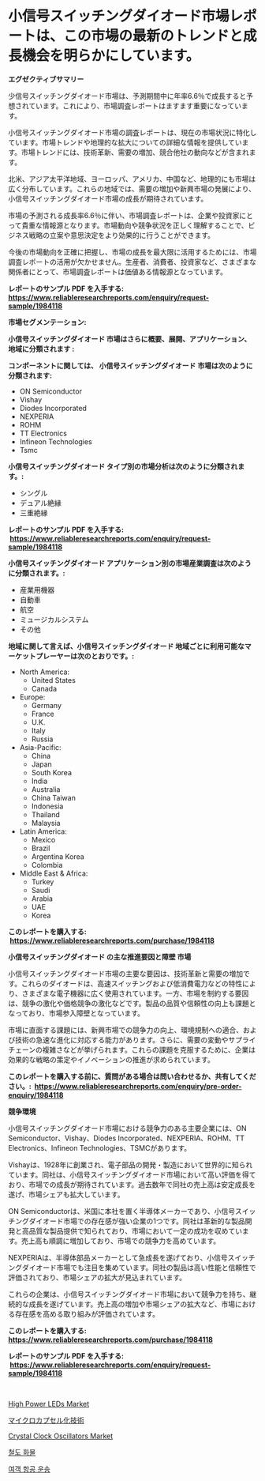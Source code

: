 <p><h1>小信号スイッチングダイオード市場レポートは、この市場の最新のトレンドと成長機会を明らかにしています。</h1></p><p><strong>エグゼクティブサマリー</strong></p>
<p><p>少信号スイッチングダイオード市場は、予測期間中に年率6.6％で成長すると予想されています。これにより、市場調査レポートはますます重要になっています。</p><p>小信号スイッチングダイオード市場の調査レポートは、現在の市場状況に特化しています。市場トレンドや地理的な拡大についての詳細な情報を提供しています。市場トレンドには、技術革新、需要の増加、競合他社の動向などが含まれます。</p><p>北米、アジア太平洋地域、ヨーロッパ、アメリカ、中国など、地理的にも市場は広く分布しています。これらの地域では、需要の増加や新興市場の発展により、小信号スイッチングダイオード市場の成長が期待されています。</p><p>市場の予測される成長率6.6％に伴い、市場調査レポートは、企業や投資家にとって貴重な情報源となります。市場動向や競争状況を正しく理解することで、ビジネス戦略の立案や意思決定をより効果的に行うことができます。</p><p>今後の市場動向を正確に把握し、市場の成長を最大限に活用するためには、市場調査レポートの活用が欠かせません。生産者、消費者、投資家など、さまざまな関係者にとって、市場調査レポートは価値ある情報源となっています。</p></p>
<p><strong>レポートのサンプル PDF を入手する: <a href="https://www.reliableresearchreports.com/enquiry/request-sample/1984118">https://www.reliableresearchreports.com/enquiry/request-sample/1984118</a></strong></p>
<p><strong>市場セグメンテーション:</strong></p>
<p><strong> 小信号スイッチングダイオード 市場はさらに概要、展開、アプリケーション、地域に分類されます :</strong></p>
<p><strong>コンポーネントに関しては、 小信号スイッチングダイオード 市場は次のように分類されます: &nbsp;</strong></p>
<p><ul><li>ON Semiconductor</li><li>Vishay</li><li>Diodes Incorporated</li><li>NEXPERIA</li><li>ROHM</li><li>TT Electronics</li><li>Infineon Technologies</li><li>Tsmc</li></ul></p>
<p><strong> 小信号スイッチングダイオード タイプ別の市場分析は次のように分類されます。:</strong></p>
<p><ul><li>シングル</li><li>デュアル絶縁</li><li>三重絶縁</li></ul></p>
<p><strong>レポートのサンプル PDF を入手する: &nbsp;<a href="https://www.reliableresearchreports.com/enquiry/request-sample/1984118">https://www.reliableresearchreports.com/enquiry/request-sample/1984118</a></strong></p>
<p><strong> 小信号スイッチングダイオード アプリケーション別の市場産業調査は次のように分類されます。:</strong></p>
<p><ul><li>産業用機器</li><li>自動車</li><li>航空</li><li>ミュージカルシステム</li><li>その他</li></ul></p>
<p><strong>地域に関して言えば、小信号スイッチングダイオード 地域ごとに利用可能なマーケットプレーヤーは次のとおりです。:</strong></p>
<p><ul>
    <li>
        North America:
        <ul>
            <li>United States</li>
            <li>Canada</li>
        </ul>
    </li>
    <li>
        Europe:
        <ul>
            <li>Germany</li>
            <li>France</li>
            <li>U.K.</li>
            <li>Italy</li>
            <li>Russia</li>
        </ul>
    </li>
    <li>
        Asia-Pacific:
        <ul>
            <li>China</li>
            <li>Japan</li>
            <li>South Korea</li>
            <li>India</li>
            <li>Australia</li>
            <li>China Taiwan</li>
            <li>Indonesia</li>
            <li>Thailand</li>
            <li>Malaysia</li>
        </ul>
    </li>
    <li>
        Latin America:
        <ul>
            <li>Mexico</li>
            <li>Brazil</li>
            <li>Argentina Korea</li>
            <li>Colombia</li>
        </ul>
    </li>
    <li>
        Middle East & Africa:
        <ul>
            <li>Turkey</li>
            <li>Saudi</li>
            <li>Arabia</li>
            <li>UAE</li>
            <li>Korea</li>
        </ul>
    </li>
    </ul></p>
<p><strong>このレポートを購入する: &nbsp;<a href="https://www.reliableresearchreports.com/purchase/1984118">https://www.reliableresearchreports.com/purchase/1984118</a></strong></p>
<p><strong>小信号スイッチングダイオード の主な推進要因と障壁 市場</strong></p>
<p><p>小信号スイッチングダイオード市場の主要な要因は、技術革新と需要の増加です。これらのダイオードは、高速スイッチングおよび低消費電力などの特性により、さまざまな電子機器に広く使用されています。一方、市場を制約する要因は、競争の激化や価格競争の激化などです。製品の品質や信頼性の向上も課題となっており、市場参入障壁となっています。</p><p>市場に直面する課題には、新興市場での競争力の向上、環境規制への適合、および技術の急速な進化に対応する能力があります。さらに、需要の変動やサプライチェーンの複雑さなどが挙げられます。これらの課題を克服するために、企業は効果的な戦略の策定やイノベーションの推進が求められています。</p></p>
<p><strong>このレポートを購入する前に、質問がある場合は問い合わせるか、共有してください。:&nbsp; <a href="https://www.reliableresearchreports.com/enquiry/pre-order-enquiry/1984118">https://www.reliableresearchreports.com/enquiry/pre-order-enquiry/1984118</a></strong></p>
<p><strong>競争環境</strong></p>
<p><p>小信号スイッチングダイオード市場における競争力のある主要企業には、ON Semiconductor、Vishay、Diodes Incorporated、NEXPERIA、ROHM、TT Electronics、Infineon Technologies、TSMCがあります。</p><p>Vishayは、1928年に創業され、電子部品の開発・製造において世界的に知られています。同社は、小信号スイッチングダイオード市場において高い評価を得ており、市場での成長が期待されています。過去数年で同社の売上高は安定成長を遂げ、市場シェアも拡大しています。</p><p>ON Semiconductorは、米国に本社を置く半導体メーカーであり、小信号スイッチングダイオード市場での存在感が強い企業の1つです。同社は革新的な製品開発と高品質な製品提供で知られており、市場において一定の成功を収めています。売上高も順調に増加しており、市場での競争力を高めています。</p><p>NEXPERIAは、半導体部品メーカーとして急成長を遂げており、小信号スイッチングダイオード市場でも注目を集めています。同社の製品は高い性能と信頼性で評価されており、市場シェアの拡大が見込まれています。</p><p>これらの企業は、小信号スイッチングダイオード市場において競争力を持ち、継続的な成長を遂げています。売上高の増加や市場シェアの拡大など、市場における存在感を高める取り組みが評価されています。</p></p>
<p><strong>このレポートを購入する: &nbsp; <a href="https://www.reliableresearchreports.com/purchase/1984118">https://www.reliableresearchreports.com/purchase/1984118</a></strong></p>
<p><strong>レポートのサンプル PDF を入手する: &nbsp;<a href="https://www.reliableresearchreports.com/enquiry/request-sample/1984118">https://www.reliableresearchreports.com/enquiry/request-sample/1984118</a></strong><strong></strong></p>
<p>&nbsp;</p>
<p><p><a href="https://github.com/Whitneyboyettebo9kiw7yr13/Market-Research-Report-List-1/blob/main/high-power-leds-market.md">High Power LEDs Market</a></p><p><a href="https://medium.com/@logaolloway76845/%E3%83%9E%E3%82%A4%E3%82%AF%E3%83%AD%E3%82%AB%E3%83%97%E3%82%BB%E3%83%AB%E5%8C%96%E6%8A%80%E8%A1%93%E5%B8%82%E5%A0%B4-2031%E5%B9%B4%E3%81%BE%E3%81%A7%E3%81%AE%E3%83%88%E3%83%AC%E3%83%B3%E3%83%89-%E4%BA%88%E6%B8%AC-%E7%AB%B6%E4%BA%89%E5%88%86%E6%9E%90-7f2d1ebc0742">マイクロカプセル化技術</a></p><p><a href="https://github.com/sonuprakash1/Market-Research-Report-List-2/blob/main/crystal-clock-oscillators-market.md">Crystal Clock Oscillators Market</a></p><p><a href="https://github.com/Elenrrera7685/Market-Research-Report-List-1/blob/main/298784810933.md">철도 화물</a></p><p><a href="https://github.com/vsn7qpua81q/Market-Research-Report-List-1/blob/main/414550310932.md">여객 항공 운송</a></p></p>